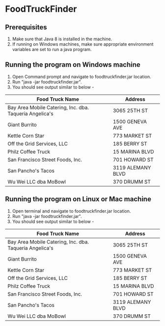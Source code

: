 # FoodTruckFinder

## Prerequisites
1. Make sure that Java 8 is installed in the machine.
2. If running on Windows machines, make sure appropriate environment variables are set to run a java program.

## Running the program on Windows machine
1. Open Command prompt and navigate to foodtruckfinder.jar location.
2. Run "java -jar foodtruckfinder.jar".
3. You should see output similar to below - 


|                                   Food Truck Name             |                               Address   |
| ------------------------------------------------------------- | --------------------------------------- |
| Bay Area Mobile Catering, Inc. dba. Taqueria Angelica's       |                           3065 25TH ST  |
|                                     Giant Burrito             |                       1500 GENEVA AVE   |
|                                  Kettle Corn Star             |                         773 MARKET ST   |
|                        Off the Grid Services, LLC             |                          185 BERRY ST   |
|                                Philz Coffee Truck             |                        15 MARINA BLVD   |
|                  San Francisco Street Foods, Inc.             |                         701 HOWARD ST   |
|                                San Pancho's Tacos             |                     3119 ALEMANY BLVD   |
|                             Wu Wei LLC dba MoBowl             |                          370 DRUMM ST   |



##  Running the program on Linux or Mac machine
1. Open terminal and navigate to foodtruckfinder.jar location.
2. Run "java -jar foodtruckfinder.jar".
3. You should see output similar to below - 

|                                   Food Truck Name             |                               Address   |
| ------------------------------------------------------------- | --------------------------------------- |
| Bay Area Mobile Catering, Inc. dba. Taqueria Angelica's       |                           3065 25TH ST  |
|                                     Giant Burrito             |                       1500 GENEVA AVE   |
|                                  Kettle Corn Star             |                         773 MARKET ST   |
|                        Off the Grid Services, LLC             |                          185 BERRY ST   |
|                                Philz Coffee Truck             |                        15 MARINA BLVD   |
|                  San Francisco Street Foods, Inc.             |                         701 HOWARD ST   |
|                                San Pancho's Tacos             |                     3119 ALEMANY BLVD   |
|                             Wu Wei LLC dba MoBowl             |                          370 DRUMM ST   |

